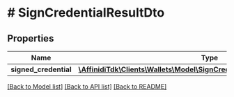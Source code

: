 # # SignCredentialResultDto

## Properties

| Name                  | Type                                                                                                                         | Description | Notes |
| --------------------- | ---------------------------------------------------------------------------------------------------------------------------- | ----------- | ----- |
| **signed_credential** | [**\AffinidiTdk\Clients\Wallets\Model\SignCredentialResultDtoSignedCredential**](SignCredentialResultDtoSignedCredential.md) |             |

[[Back to Model list]](../../README.md#models) [[Back to API list]](../../README.md#endpoints) [[Back to README]](../../README.md)
